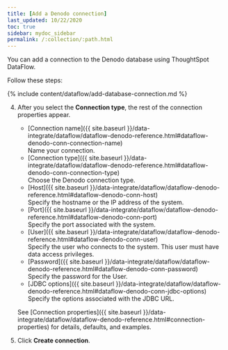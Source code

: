 ```yaml
---
title: [Add a Denodo connection]
last_updated: 10/22/2020
toc: true
sidebar: mydoc_sidebar
permalink: /:collection/:path.html
---
```

You can add a connection to the Denodo database using ThoughtSpot DataFlow.

Follow these steps:

{% include content/dataflow/add-database-connection.md %}

4. After you select the **Connection type**, the rest of the connection properties appear.

   * [Connection name]({{ site.baseurl }}/data-integrate/dataflow/dataflow-denodo-reference.html#dataflow-denodo-conn-connection-name)<br/>Name your connection.
   * [Connection type]({{ site.baseurl }}/data-integrate/dataflow/dataflow-denodo-reference.html#dataflow-denodo-conn-connection-type)<br/>Choose the Denodo connection type.
   * [Host]({{ site.baseurl }}/data-integrate/dataflow/dataflow-denodo-reference.html#dataflow-denodo-conn-host)<br/>Specify the hostname or the IP address of the system.
   * [Port]({{ site.baseurl }}/data-integrate/dataflow/dataflow-denodo-reference.html#dataflow-denodo-conn-port)<br/>Specify the port associated with the system.
   * [User]({{ site.baseurl }}/data-integrate/dataflow/dataflow-denodo-reference.html#dataflow-denodo-conn-user)<br/>Specify the user who connects to the system. This user must have data access privileges.
   * [Password]({{ site.baseurl }}/data-integrate/dataflow/dataflow-denodo-reference.html#dataflow-denodo-conn-password)<br/>Specify the password for the User.
   * [JDBC options]({{ site.baseurl }}/data-integrate/dataflow/dataflow-denodo-reference.html#dataflow-denodo-conn-jdbc-options)<br/>Specify the options associated with the JDBC URL.

   See [Connection properties]({{ site.baseurl }}/data-integrate/dataflow/dataflow-denodo-reference.html#connection-properties) for details, defaults, and examples.

5. Click **Create connection**.   
